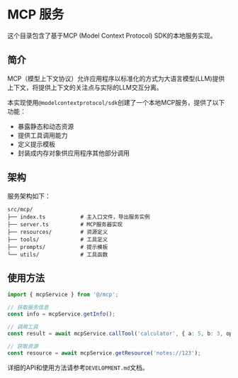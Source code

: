 # MCP 服务

这个目录包含了基于MCP (Model Context Protocol) SDK的本地服务实现。

## 简介

MCP（模型上下文协议）允许应用程序以标准化的方式为大语言模型(LLM)提供上下文，将提供上下文的关注点与实际的LLM交互分离。

本实现使用`@modelcontextprotocol/sdk`创建了一个本地MCP服务，提供了以下功能：

- 暴露静态和动态资源
- 提供工具调用能力
- 定义提示模板
- 封装成内存对象供应用程序其他部分调用

## 架构

服务架构如下：

```
src/mcp/
├── index.ts           # 主入口文件，导出服务实例
├── server.ts          # MCP服务器实现
├── resources/         # 资源定义
├── tools/             # 工具定义
├── prompts/           # 提示模板
└── utils/             # 工具函数
```

## 使用方法

```typescript
import { mcpService } from '@/mcp';

// 获取服务信息
const info = mcpService.getInfo();

// 调用工具
const result = await mcpService.callTool('calculator', { a: 5, b: 3, operation: 'add' });

// 获取资源
const resource = await mcpService.getResource('notes://123');
```

详细的API和使用方法请参考`DEVELOPMENT.md`文档。 